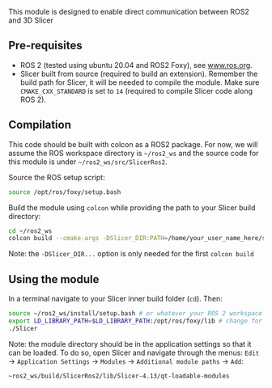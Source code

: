This module is designed to enable direct communication between ROS2 and 3D Slicer

## Pre-requisites

* ROS 2 (tested using ubuntu 20.04 and ROS2 Foxy), see www.ros.org.
* Slicer built from source (required to build an extension).  Remember the build path for Slicer, it will be needed to compile the module.  Make sure `CMAKE_CXX_STANDARD` is set to `14` (required to compile Slicer code along ROS 2).

## Compilation

This code should be built with colcon as a ROS2 package.  For now, we will assume the ROS workspace directory is `~/ros2_ws` and the source code for this module is under `~/ros2_ws/src/SlicerRos2`.

Source the ROS setup script:
```sh
source /opt/ros/foxy/setup.bash
```

Build the module using `colcon` while providing the path to your Slicer build directory:
```sh
cd ~/ros2_ws
colcon build --cmake-args -DSlicer_DIR:PATH=/home/your_user_name_here/something_something/Slicer-SuperBuild-Debug/Slicer-build
```
Note: the `-DSlicer_DIR...` option is only needed for the first `colcon build`

## Using the module

In a terminal navigate to your Slicer inner build folder (`cd`).  Then:
```sh
source ~/ros2_ws/install/setup.bash # or whatever your ROS 2 workspace is
export LD_LIBRARY_PATH=$LD_LIBRARY_PATH:/opt/ros/foxy/lib # change for your ROS 2 distribution
./Slicer
```

Note: the module directory should be in the application settings so that it can be loaded.  To do so, open Slicer and navigate through the menus: `Edit` -> `Application Settings` -> `Modules` -> `Additional module paths` ->  `Add`:
```sh
~ros2_ws/build/SlicerRos2/lib/Slicer-4.13/qt-loadable-modules
```